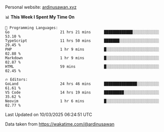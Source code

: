Personal website: [ardinusawan.xyz](https://ardinusawan.xyz)

<!--START_SECTION:waka-->
📊 **This Week I Spent My Time On** 

```text
💬 Programming Languages: 
Go                       21 hrs 21 mins      █████████████░░░░░░░░░░░░   53.10 % 
TypeScript               11 hrs 50 mins      ███████░░░░░░░░░░░░░░░░░░   29.45 % 
PHP                      1 hr 9 mins         █░░░░░░░░░░░░░░░░░░░░░░░░   02.88 % 
Markdown                 1 hr 9 mins         █░░░░░░░░░░░░░░░░░░░░░░░░   02.87 % 
HTML                     59 mins             █░░░░░░░░░░░░░░░░░░░░░░░░   02.45 % 

🔥 Editors: 
GoLand                   24 hrs 46 mins      ███████████████░░░░░░░░░░   61.61 % 
VS Code                  14 hrs 19 mins      █████████░░░░░░░░░░░░░░░░   35.62 % 
Neovim                   1 hr 6 mins         █░░░░░░░░░░░░░░░░░░░░░░░░   02.77 % 
```


 Last Updated on 10/03/2025 06:24:51 UTC
<!--END_SECTION:waka-->
Data taken from https://wakatime.com/@ardinusawan
